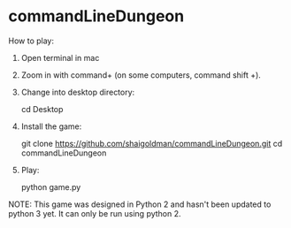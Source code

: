# commandLineDungeon

How to play:

1. Open terminal in mac

2. Zoom in with command+ (on some computers, command shift +).

3. Change into desktop directory:

	cd Desktop

4. Install the game:

	git clone https://github.com/shaigoldman/commandLineDungeon.git
	cd commandLineDungeon

5. Play:

	python game.py


NOTE: This game was designed in Python 2 and hasn't been updated to python 3 yet. It can only be run using python 2.
